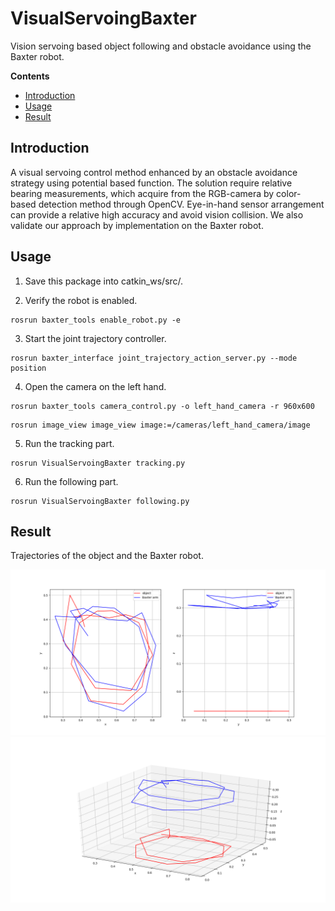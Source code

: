 # VisualServoingBaxter
Vision servoing based object following and obstacle avoidance using the Baxter robot.

**Contents**

* [Introduction](#Introduction)
* [Usage](#Usage)
* [Result](#Result)

## Introduction

A visual servoing control method enhanced by an obstacle avoidance strategy using potential based function. The solution require relative bearing measurements, which acquire from the RGB-camera by color-based detection method through OpenCV. Eye-in-hand sensor arrangement can provide a relative high accuracy and avoid vision collision. We also validate our approach by implementation on the Baxter robot.

## Usage

1. Save this package into catkin_ws/src/.

2. Verify the robot is enabled.

``` 
rosrun baxter_tools enable_robot.py -e
```

3. Start the joint trajectory controller.

``` 
rosrun baxter_interface joint_trajectory_action_server.py --mode position
```

4. Open the camera on the left hand.

``` 
rosrun baxter_tools camera_control.py -o left_hand_camera -r 960x600
```

``` 
rosrun image_view image_view image:=/cameras/left_hand_camera/image
```

5. Run the tracking part.

``` 
rosrun VisualServoingBaxter tracking.py
```

6. Run the following part.

``` 
rosrun VisualServoingBaxter following.py
```

## Result

Trajectories of the object and the Baxter robot.

<img src="https://github.com/zw007981/VisualServoingBaxter/blob/master/trajectory1.png">

<img src="https://github.com/zw007981/VisualServoingBaxter/blob/master/trajectory2.png">

